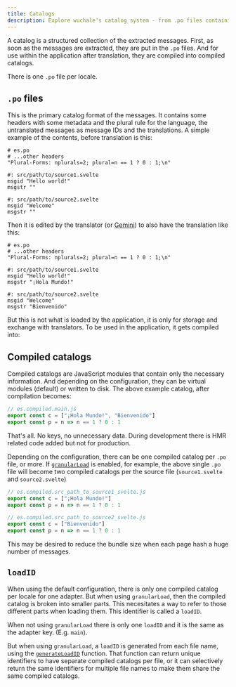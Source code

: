 ```yaml
---
title: Catalogs
description: Explore wuchale's catalog system - from .po files containing extracted messages to compiled JavaScript modules for efficient runtime use, with support for granular loading and custom loadIDs.
---
```


A catalog is a structured collection of the extracted messages. First, as soon as
the messages are extracted, they are put in the `.po` files. And for use within the
application after translation, they are compiled into compiled catalogs.

There is one `.po` file per locale.

## `.po` files

This is the primary catalog format of the messages. It contains some headers with
some metadata and the plural rule for the language, the untranslated messages as
message IDs and the translations. A simple example of the contents, before
translation is this:

```po
# es.po
# ...other headers
"Plural-Forms: nplurals=2; plural=n == 1 ? 0 : 1;\n"

#: src/path/to/source1.svelte
msgid "Hello world!"
msgstr ""

#: src/path/to/source2.svelte
msgid "Welcome"
msgstr ""
```

Then it is edited by the translator (or [Gemini](/guides/gemini)) to also have
the translation like this:

```po
# es.po
# ...other headers
"Plural-Forms: nplurals=2; plural=n == 1 ? 0 : 1;\n"

#: src/path/to/source1.svelte
msgid "Hello world!"
msgstr "¡Hola Mundo!"

#: src/path/to/source2.svelte
msgid "Welcome"
msgstr "Bienvenido"
```

But this is not what is loaded by the application, it is only for storage and
exchange with translators. To be used in the application, it gets compiled into:

## Compiled catalogs

Compiled catalogs are JavaScript modules that contain only the necessary
information. And depending on the configuration, they can be virtual modules
(default) or written to disk. The above example catalog, after compilation
becomes:

```js
// es.compiled.main.js
export const c = ["¡Hola Mundo!", "Bienvenido"]
export const p = n => n == 1 ? 0 : 1
```

That's all. No keys, no unnecessary data. During development there is HMR
related code added but not for production.

Depending on the configuration, there can be one compiled catalog per `.po`
file, or more. If [`granularLoad`](/reference/adapter-common/#granularload) is
enabled, for example, the above single `.po` file will become two compiled
catalogs per the source file (`source1.svelte` and `source2.svelte`)

```js
// es.compiled.src_path_to_source1_svelte.js
export const c = ["¡Hola Mundo!"]
export const p = n => n == 1 ? 0 : 1
```

```js
// es.compiled.src_path_to_source2_svelte.js
export const c = ["Bienvenido"]
export const p = n => n == 1 ? 0 : 1
```

This may be desired to reduce the bundle size when each page hash a huge number
of messages.

## `loadID`

When using the default configuration, there is only one compiled catalog per
locale for one adapter. But when using `granularLoad`, then the compiled
catalog is broken into smaller parts. This necesitates a way to refer to those
different parts when loading them. This identifier is called a `loadID`.

When not using `granularLoad` there is only one `loadID` and it is the same as
the adapter key. (E.g. `main`).

But when using `granularLoad`, a `loadID` is generated from each file name,
using the [`generateLoadID`](/reference/adapter-common/#generateloadid)
function. That function can return unique identifiers to have separate compiled
catalogs per file, or it can selectively return the same identifiers for
multiple file names to make them share the same compiled catalogs.

